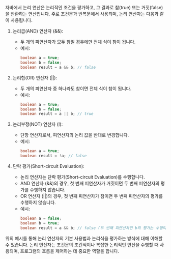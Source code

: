 자바에서 논리 연산은 논리적인 조건을 평가하고, 그 결과로 참(true) 또는 거짓(false)을 반환하는 연산입니다. 주로 조건문과 반복문에서 사용되며, 논리 연산자는 다음과 같이 사용됩니다.

1. 논리곱(AND) 연산자 (&&):

   - 두 개의 피연산자가 모두 참일 경우에만 전체 식이 참이 됩니다.
   - 예시:
     ```java
     boolean a = true;
     boolean b = false;
     boolean result = a && b; // false
     ```

2. 논리합(OR) 연산자 (||):

   - 두 개의 피연산자 중 하나라도 참이면 전체 식이 참이 됩니다.
   - 예시:
     ```java
     boolean a = true;
     boolean b = false;
     boolean result = a || b; // true
     ```

3. 논리부정(NOT) 연산자 (!):

   - 단항 연산자로서, 피연산자의 논리 값을 반대로 변경합니다.
   - 예시:
     ```java
     boolean a = true;
     boolean result = !a; // false
     ```

4. 단락 평가(Short-circuit Evaluation):
   - 논리 연산자는 단락 평가(Short-circuit Evaluation)를 수행합니다.
   - AND 연산자 (&&)의 경우, 첫 번째 피연산자가 거짓이면 두 번째 피연산자의 평가를 수행하지 않습니다.
   - OR 연산자 (||)의 경우, 첫 번째 피연산자가 참이면 두 번째 피연산자의 평가를 수행하지 않습니다.
   - 예시:
     ```java
     boolean a = false;
     boolean b = true;
     boolean result = a && b; // false (두 번째 피연산자인 b의 평가는 수행되지 않음)
     ```

위의 예시를 통해 논리 연산자의 기본 사용법과 논리식을 평가하는 방식에 대해 이해할 수 있습니다. 논리 연산자는 조건문의 조건식이나 복잡한 논리적인 연산을 수행할 때 사용되며, 프로그램의 흐름을 제어하는 데 중요한 역할을 합니다.
